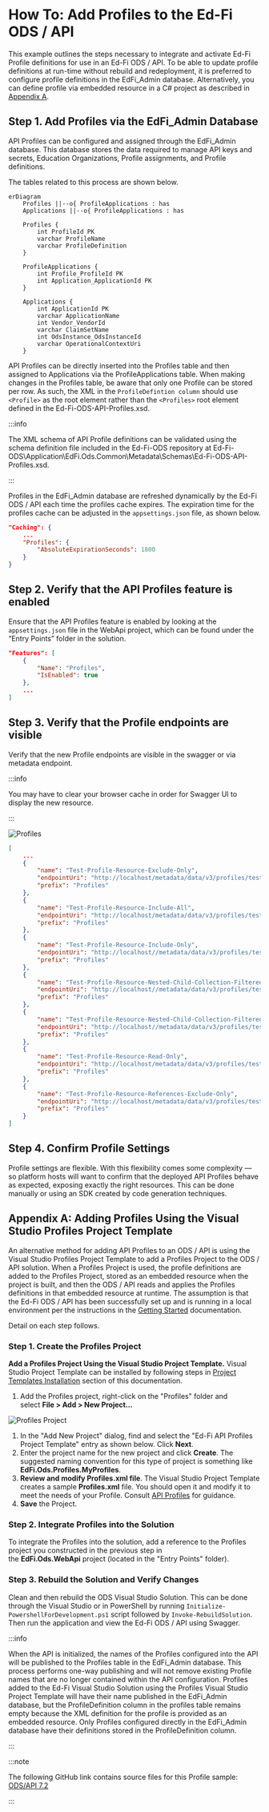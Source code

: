 # How To: Add Profiles to the Ed-Fi ODS / API

This example outlines the steps necessary to integrate and activate Ed-Fi
Profile definitions for use in an Ed-Fi ODS / API. To be able to update profile
definitions at run-time without rebuild and redeployment, it is preferred to
configure profile definitions in the EdFi\_Admin database. Alternatively, you
can define profile via embedded resource in a C# project as described in
[Appendix
A](#appendix-a-adding-profiles-using-the-visual-studio-profiles-project-template).

## Step 1. Add Profiles via the EdFi\_Admin Database

API Profiles can be configured and assigned through the EdFi\_Admin database.
This database stores the data required to manage API keys and secrets, Education
Organizations, Profile assignments, and Profile definitions.

The tables related to this process are shown below.

```mermaid
erDiagram
    Profiles ||--o{ ProfileApplications : has
    Applications ||--o{ ProfileApplications : has

    Profiles {
        int ProfileId PK
        varchar ProfileName
        varchar ProfileDefinition
    }

    ProfileApplications {
        int Profile_ProfileId PK
        int Application_ApplicationId PK
    }

    Applications {
        int ApplicationId PK
        varchar ApplicationName
        int Vendor_VendorId
        varchar ClaimSetName
        int OdsInstance_OdsInstanceId
        varchar OperationalContextUri
    }
```

API Profiles can be directly inserted into the Profiles table and then assigned
to Applications via the ProfileApplications table. When making changes in the
Profiles table, be aware that only one Profile can be stored per row. As such,
the XML in the `ProfileDefintion column` should use `<Profile>` as the root element
rather than the `<Profiles>` root element defined in the
Ed-Fi-ODS-API-Profiles.xsd.

:::info

The XML schema of API Profile definitions can be validated using the schema
definition file included in the Ed-Fi-ODS repository at
Ed-Fi-ODS\\Application\\EdFi.Ods.Common\\Metadata\\Schemas\\Ed-Fi-ODS-API-Profiles.xsd.

:::

Profiles in the EdFi\_Admin database are refreshed dynamically by the Ed-Fi ODS
/ API each time the profiles cache expires. The expiration time for the
profiles cache can be adjusted in the `appsettings.json` file, as shown below.

```json
"Caching": {
    ...
    "Profiles": {
        "AbsoluteExpirationSeconds": 1800
    }
}
```

## Step 2. Verify that the API Profiles feature is enabled

Ensure that the API Profiles feature is enabled by looking at the
`appsettings.json` file in the WebApi project, which can be found under the “Entry
Points” folder in the solution.

```json
"Features": [
    {
        "Name": "Profiles",
        "IsEnabled": true
    },
    ...
]
```

## Step 3. Verify that the Profile endpoints are visible

Verify that the new Profile endpoints are visible in the swagger or via metadata
endpoint.

:::info

You may have to clear your browser cache in order for Swagger UI to display the
new resource.

:::

![Profiles](/img/reference/ods-api/image2017-12-18_16-23-55.png)

```json title="Discovery API metadata listing (partial)
[
    ...
    {
        "name": "Test-Profile-Resource-Exclude-Only",
        "endpointUri": "http://localhost/metadata/data/v3/profiles/test-profile-resource-excludeonly/swagger.json",
        "prefix": "Profiles"
    },
    {
        "name": "Test-Profile-Resource-Include-All",
        "endpointUri": "http://localhost/metadata/data/v3/profiles/test-profile-resource-includeall/swagger.json",
        "prefix": "Profiles"
    },
    {
        "name": "Test-Profile-Resource-Include-Only",
        "endpointUri": "http://localhost//metadata/data/v3/profiles/test-profile-resource-includeonly/swagger.json",
        "prefix": "Profiles"
    },
    {
        "name": "Test-Profile-Resource-Nested-Child-Collection-Filtered-To-Exclude-Only-Specific-Types-And-Descriptors",
        "endpointUri": "http://localhost//metadata/data/v3/profiles/test-profile-resource-nested-child-collection-filtered-to-exclude-only-specific-types-and-descriptors/swagger.json",
        "prefix": "Profiles"
    },
    {
        "name": "Test-Profile-Resource-Nested-Child-Collection-Filtered-To-Include-Only-Specific-Types-And-Descriptors",
        "endpointUri": "http://localhost//metadata/data/v3/profiles/test-profile-resource-nested-child-collection-filtered-to-include-only-specific-types-and-descriptors/swagger.json",
        "prefix": "Profiles"
    },
    {
        "name": "Test-Profile-Resource-Read-Only",
        "endpointUri": "http://localhost/metadata/data/v3/profiles/test-profile-resource-readonly/swagger.json",
        "prefix": "Profiles"
    },
    {
        "name": "Test-Profile-Resource-References-Exclude-Only",
        "endpointUri": "http://localhost/metadata/data/v3/profiles/test-profile-resource-references-excludeonly/swagger.json",
        "prefix": "Profiles"
    }
]
```

## Step 4. Confirm Profile Settings

Profile settings are flexible. With this flexibility comes some complexity — so
platform hosts will want to confirm that the deployed API Profiles behave as
expected, exposing exactly the right resources. This can be done manually or
using an SDK created by code generation techniques.

## Appendix A: Adding Profiles Using the Visual Studio Profiles Project Template

An alternative method for adding API Profiles to an ODS / API is using the
Visual Studio Profiles Project Template to add a Profiles Project to the ODS /
API solution. When a Profiles Project is used, the profile definitions are added
to the Profiles Project, stored as an embedded resource when the project is
built, and then the ODS / API reads and applies the Profiles definitions in that
embedded resource at runtime. The assumption is that the Ed-Fi ODS / API has
been successfully set up and is running in a local environment per the
instructions in the [Getting
Started](https://edfi.atlassian.net/wiki/display/ODSAPIS3V70/Getting+Started)
documentation.

Detail on each step follows.

### Step 1. Create the Profiles Project

**Add a Profiles Project Using the Visual Studio Project Template.** Visual
Studio Project Template can be installed by following steps in [Project
Templates
Installation](../getting-started/source-code-installation/project-templates-installation.md)
section of this documentation.

1. Add the Profiles project, right-click on the "Profiles" folder and
  select **File > Add > New Project...**

  ![Profiles Project](/img/reference/ods-api/profiles1.webp)

1. In the "Add New Project" dialog, find and select the "Ed-Fi API Profiles
   Project Template" entry as shown below. Click **Next**.
1. Enter the project name for the new project and click **Create**. The
  suggested naming convention for this type of project is something like
  **EdFi.Ods.Profiles.MyProfiles**.
1. **Review and modify Profiles.xml file**. The Visual Studio Project Template
   creates a sample **Profiles.xml** file. You should open it and modify it to
   meet the needs of your Profile. Consult [API
   Profiles](../platform-dev-guide/security/api-profiles.md)
   for guidance.
1. **Save** the Project.

### Step 2. Integrate Profiles into the Solution

To integrate the Profiles into the solution, add a reference to the Profiles
project you constructed in the previous step in the **EdFi.Ods.WebApi** project
(located in the "Entry Points" folder).

### Step 3. Rebuild the Solution and Verify Changes

Clean and then rebuild the ODS Visual Studio Solution. This can be done through
the Visual Studio or in PowerShell by running
`Initialize-PowershellForDevelopment.ps1` script followed by
`Invoke-RebuildSolution`. Then run the application and view the Ed-Fi ODS / API
using Swagger.

:::info

When the API is initialized, the names of the Profiles configured into the API
will be published to the Profiles table in the EdFi_Admin database. This process
performs one-way publishing and will not remove existing Profile names that are
no longer contained within the API configuration. Profiles added to the Ed-Fi
Visual Studio Solution using the Profiles Visual Studio Project Template will
have their name published in the EdFi_Admin database, but the ProfileDefinition
column in the profiles table remains empty because the XML definition for the
profile is provided as an embedded resource. Only Profiles configured directly
in the EdFi_Admin database have their definitions stored in the
ProfileDefinition column.

:::

:::note

The following GitHub link contains source files for this Profile
sample: [ODS/API
7.2](https://github.com/Ed-Fi-Alliance-OSS/Ed-Fi-ODS/tree/v7.2/Samples/Project-Profiles-Template)

:::
